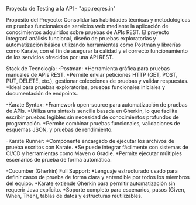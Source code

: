Proyecto de Testing a la API - "app.reqres.in"


Propósito del Proyecto: 
Consolidar las habilidades técnicas y metodológicas en pruebas funcionales de servicios web mediante la aplicación de conocimientos adquiridos sobre pruebas de APIs REST. El proyecto integrará análisis funcional, diseño de pruebas exploratorias y automatización básica utilizando herramientas como Postman y librerías como Karate, con el fin de asegurar la calidad y el correcto funcionamiento de los servicios ofrecidos por una API REST.

Stack de Tecnología:
-Postman:
   *Herramienta gráfica para pruebas manuales de APIs REST.
   *Permite enviar peticiones HTTP (GET, POST, PUT, DELETE, etc.), gestionar colecciones de pruebas y validar respuestas.
   *Ideal para pruebas exploratorias, pruebas funcionales iniciales y documentación de endpoints.

-Karate Syntax:
   *Framework open-source para automatización de pruebas de APIs.
   *Utiliza una sintaxis sencilla basada en Gherkin, lo que facilita escribir pruebas legibles sin necesidad de conocimientos profundos de programación.
   *Permite combinar pruebas funcionales, validaciones de esquemas JSON, y pruebas de rendimiento.

-Karate Runner:
   *Componente encargado de ejecutar los archivos de prueba escritos con Karate.
   *Se puede integrar fácilmente con sistemas de CI/CD y herramientas como Maven o Gradle.
   *Permite ejecutar múltiples escenarios de prueba de forma automática.

-Cucumber (Gherkin) Full Support:
   *Lenguaje estructurado usado para definir casos de prueba de forma clara y entendible por todos los miembros del equipo.
   *Karate extiende Gherkin para permitir automatización sin requerir Java explícito.
   *Soporte completo para escenarios, pasos (Given, When, Then), tablas de datos y estructuras reutilizables.

   
